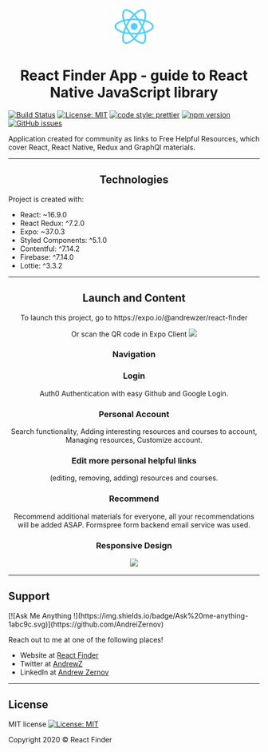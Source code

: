 <div align="center">
  <img src="./assets/logo-react.png"></img>
</div>

<h1 align="center">React Finder App - guide to React Native JavaScript library</h1>

[![Build Status](https://travis-ci.com/AndreiZernov/react-finder.svg?branch=master)](https://travis-ci.com/AndreiZernov/react-finder-app)
[![License: MIT](https://img.shields.io/badge/License-MIT-yellow.svg)](https://github.com/AndreiZernov/react-finder/blob/master/LICENSE)
[![code style: prettier](https://img.shields.io/badge/code_style-prettier-ff69b4.svg?style=flat-square)](https://github.com/prettier/prettier)
[![npm version](https://badge.fury.io/js/npm.svg)](https://badge.fury.io/js/npm)
[![GitHub issues](https://img.shields.io/github/issues/Naereen/StrapDown.js.svg)](https://GitHub.com/Naereen/StrapDown.js/issues/)

Application created for community as links to Free Helpful Resources, which cover React, React Native, Redux and GraphQl materials.

---

<h2 align="center"> Technologies</h2>

Project is created with:

- React: ~16.9.0
- React Redux: ^7.2.0
- Expo: ~37.0.3
- Styled Components: ^5.1.0
- Contentful: ^7.14.2
- Firebase: ^7.14.0
- Lottie: ^3.3.2

---

<h2 align="center"> Launch and Content</h2>

<p align="center">To launch this project, go to https://expo.io/@andrewzer/react-finder</p>
<div align="center">Or scan the QR code in Expo Client <img src="./assets/readme1.gif"></div>

<h3 align="center"> Navigation</h3>

<div align="center">
  <!-- <img src="./assets/readme1.gif"> -->
</div>

<h3 align="center"> Login</h3>

<p align="center">Auth0 Authentication with easy Github and Google Login.</p>

<div align="center">
  <!-- <img src="./assets/readme2.gif"> -->
</div>

<h3 align="center"> Personal Account</h3>

<p align="center">Search functionality, Adding interesting resources and courses to account, Managing resources, Customize account.</p>

<div align="center">
  <!-- <img src="./assets/readme3.gif"> -->
</div>

<h3 align="center"> Edit more personal helpful links</h3>

<p align="center">(editing, removing, adding) resources and courses.</p>

<div align="center">
  <!-- <img src="./assets/readme4.gif"> -->
</div>

<h3 align="center"> Recommend</h3>

<p align="center">Recommend additional materials for everyone, all your recommendations will be added ASAP.
Formspree form backend email service was used.</p>

<div align="center">
  <!-- <img src="./assets/readme5.gif"> -->
</div>

<h3 align="center">Responsive Design</h3>

<div align="center">
  <img src="./assets/readme6.gif">
</div>

---

<h2> Support</h2> [![Ask Me Anything !](https://img.shields.io/badge/Ask%20me-anything-1abc9c.svg)](https://github.com/AndreiZernov)

Reach out to me at one of the following places!

- Website at [React Finder](https://react-finder.netlify.app/)
- Twitter at [AndrewZ](https://twitter.com/AndrewZer)
- LinkedIn at [Andrew Zernov](https://www.linkedin.com/in/andrei-zernov/)

---

<h2> License</h2>

MIT license [![License: MIT](https://img.shields.io/badge/License-MIT-yellow.svg)](https://github.com/AndreiZernov/react-finder/blob/master/LICENSE)

Copyright 2020 © React Finder

